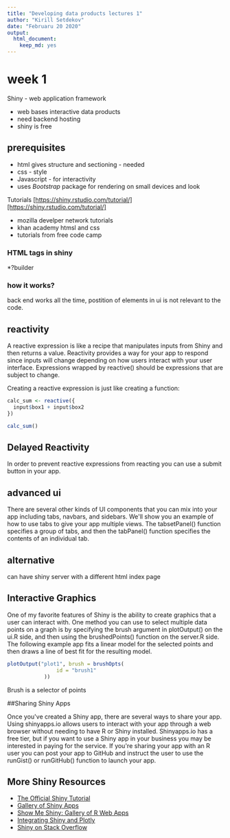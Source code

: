 ```yaml
---
title: "Developing data products lectures 1"
author: "Kirill Setdekov"
date: "Februaru 20 2020"
output:
  html_document:
    keep_md: yes
---
```




# week 1
Shiny - web application framework

* web bases interactive data products
* need backend hosting
* shiny is free

## prerequisites

* html gives structure and sectioning - needed
* css - style
* Javascript - for interactivity
* uses _Bootstrap_ package for rendering on small devices and look

Tutorials [https://shiny.rstudio.com/tutorial/][https://shiny.rstudio.com/tutorial/]

* mozilla develper network tutorials
* khan academy htmsl and css
* tutorials from free code camp

### HTML tags in shiny

*?builder

### how it works?

back end works all the time, postition of elements in ui is not relevant to the code.

## reactivity

A reactive expression is like a recipe that manipulates inputs from Shiny and then returns a value. Reactivity provides a way for your app to respond since inputs will change depending on how users interact with your user interface. Expressions wrapped by reactive() should be expressions that are subject to change.

Creating a reactive expression is just like creating a function:

```r
calc_sum <- reactive({
  input$box1 + input$box2
})

calc_sum()
```
## Delayed Reactivity
In order to prevent reactive expressions from reacting you can use a submit button in your app.

## advanced ui

There are several other kinds of UI components that you can mix into your app including tabs, navbars, and sidebars. We'll show you an example of how to use tabs to give your app multiple views. The tabsetPanel() function specifies a group of tabs, and then the tabPanel() function specifies the contents of an individual tab.

## alternative
can have shiny server with a different html index page  

## Interactive Graphics

One of my favorite features of Shiny is the ability to create graphics that a user can interact with. One method you can use to select multiple data points on a graph is by specifying the brush argument in plotOutput() on the ui.R side, and then using the brushedPoints() function on the server.R side. The following example app fits a linear model for the selected points and then draws a line of best fit for the resulting model.

```r
plotOutput("plot1", brush = brushOpts(
                id = "brush1"
            ))
```
Brush is a selector of points

##Sharing Shiny Apps

Once you've created a Shiny app, there are several ways to share your app. Using shinyapps.io allows users to interact with your app through a web browser without needing to have R or Shiny installed. Shinyapps.io has a free tier, but if you want to use a Shiny app in your business you may be interested in paying for the service. If you're sharing your app with an R user you can post your app to GitHub and instruct the user to use the runGist() or runGitHub() function to launch your app.

## More Shiny Resources

* [The Official Shiny Tutorial](http://shiny.rstudio.com/tutorial/)
* [Gallery of Shiny Apps](http://shiny.rstudio.com/gallery/)
* [Show Me Shiny: Gallery of R Web Apps](http://www.showmeshiny.com/)
* [Integrating Shiny and Plotly](https://plot.ly/r/shiny-tutorial/)
* [Shiny on Stack Overflow](http://stackoverflow.com/questions/tagged/shiny)

